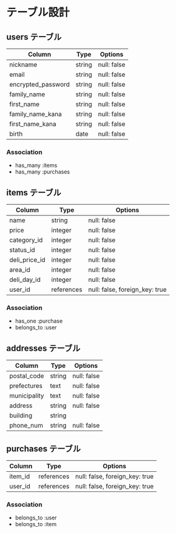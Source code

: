 # テーブル設計

## users テーブル

| Column                     | Type   | Options     |
| -------------------------- | ------ | ----------- |
| nickname                   | string | null: false |
| email                      | string | null: false |
| encrypted_password         | string | null: false |
| family_name                | string | null: false |
| first_name                 | string | null: false |
| family_name_kana           | string | null: false |
| first_name_kana            | string | null: false |
| birth                      | date   | null: false |

### Association

- has_many :items
- has_many :purchases

## items テーブル

| Column        | Type       | Options                        |
| ------------- | ---------- | ------------------------------ |
| name          | string     | null: false                    |
| price         | integer    | null: false                    |
| category_id   | integer    | null: false                    |
| status_id     | integer    | null: false                    |
| deli_price_id | integer    | null: false                    |
| area_id       | integer    | null: false                    |
| deli_day_id   | integer    | null: false                    |
| user_id       | references | null: false, foreign_key: true |

### Association

- has_one :purchase
- belongs_to :user

## addresses テーブル

| Column       | Type       | Options                        |
| ------------ | ---------- | ------------------------------ |
| postal_code  | string     | null: false                    |
| prefectures  | text       | null: false                    |
| municipality | text       | null: false                    |
| address      | string     | null: false                    |
| building     | string     |                                |
| phone_num    | string     | null: false                    |

## purchases テーブル

| Column       | Type       | Options                        |
| ------------ | ---------- | ------------------------------ |
| item_id      | references | null: false, foreign_key: true |
| user_id      | references | null: false, foreign_key: true |

### Association

- belongs_to :user
- belongs_to :item